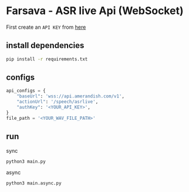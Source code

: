 
# Farsava - ASR live Api (WebSocket)

First create an `API KEY` from [here](https://panel.amerandish.com/)

## install dependencies

```bash
pip install -r requirements.txt
```

## configs
```python
api_configs = {
    "baseUrl": 'wss://api.amerandish.com/v1',
    "actionUrl": '/speech/asrlive',
    "authKey": '<YOUR_API_KEY>',
}
file_path = '<YOUR_WAV_FILE_PATH>'
```

## run

sync
```bash
python3 main.py
```
async
```bash
python3 main.async.py
```

